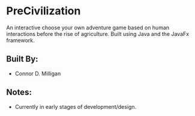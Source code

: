# PreCivilization

An interactive choose your own adventure game based on human interactions
before the rise of agriculture.  Built using Java and the JavaFx framework.

## Built By:

- Connor D. Milligan

## Notes:

- Currently in early stages of development/design.
